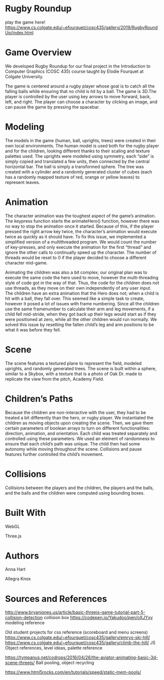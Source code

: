 # Rugby Roundup

play the game here!
https://www.cs.colgate.edu/~efourquet/cosc435/gallery/2019/RugbyRoundUp/index.html

# Game Overview

We developed Rugby Roundup for our final project in the Introduction to Computer Graphics (COSC 435) course taught by Elodie Fourquet at Colgate University.

The game is centered around a rugby player whose goal is to catch all the falling balls while ensuring that no child is hit by a ball. The game is 3D.The player is controlled by the user using key arrows to move forward, back, left, and right. The player can choose a character by clicking an image, and can pause the game by pressing the spacebar.

# Modeling

The models in the game (human, ball, uprights, trees) were created in their own local environments. The human model is used both for the rugby player and for the children, looking different thanks to their scaling and texture palettes used. The uprights were modeled using symmetry, each “side” is simply copied and translated a few units, then connected by the central horizontal bar. The ball is simply a transformed sphere. The tree was created with a cylinder and a randomly generated cluster of cubes (each has a randomly mapped texture of red, orange or yellow leaves) to represent leaves.

# Animation

The character animation was the toughest aspect of the game’s animation. The keypress function starts the animateHero() function, however there was no way to stop the animation once it started. Because of this, if the player pressed the right arrow key twice, the character’s animation would execute twice as quickly as it should have. To fix this issue, we implemented a simplified version of a multithreaded program. We would count the number of key-presses, and only execute the animation for the first “thread” and ignore the other calls to continually speed up the character. The number of threads would be reset to 0 if the player decided to choose a different character mid-game.

Animating the children was also a bit complex; our original plan was to execute the same code the hero used to move, however the multi-threading style of code got in the way of that. Thus, the code for the children does not use threads, as they move on their own independently of any user input. The children have an extra animation that the Hero does not; when a child is hit with a ball, they fall over. This seemed like a simple task to create, however it posed a lot of issues with frame numbering. Since all the children use the same framenumber to calculate their arm and leg movements, if a child fell mid-stride, when they got back up their legs would start as if they were positioned at zero, while all the other children would run normally. We solved this issue by resetting the fallen child’s leg and arm positions to be what it was before they fell.

# Scene

The scene features a textured plane to represent the field, modeled uprights, and randomly generated trees. The scene is built within a sphere, similar to a Skybox, with a texture that is a photo of Oak Dr. made to replicate the view from the pitch, Academy Field. 

# Children’s Paths

Because the children are non-interactive with the user, they had to be treated a bit differently than the hero, or rugby player. We instantiated the children as moving objects upon creating the scene. Then, we gave them certain parameters of boolean arrays to turn on different functionalities: direction, animation, and orientation. Each child was treated separately and controlled using these parameters. We used an element of randomness to ensure that each child’s path was unique. The child then had some autonomy while moving throughout the scene. Collisions and pause features further controlled the child’s movement. 

# Collisions

Collisions between the players and the children, the players and the balls, and the balls and the children were computed using bounding boxes. 

# Built With

WebGL

Three.js

# Authors

Anna Hart

Allegra Knox

# Sources and References

http://www.bryanjones.us/article/basic-threejs-game-tutorial-part-5-collision-detection collision box
https://codepen.io/Yakudoo/pen/oXJYxy modeling reference 

Old student projects for css reference (scoreboard and menu screens)
https://www.cs.colgate.edu/~efourquet/cosc435/gallery/emrys-ski-hill/
https://www.cs.colgate.edu/~efourquet/cosc435/gallery/climb-the-hill/
JS Object references, level ideas, palette reference

https://tympanus.net/codrops/2016/04/26/the-aviator-animating-basic-3d-scene-threejs/
Ball pooling, object recycling

https://www.html5rocks.com/en/tutorials/speed/static-mem-pools/


